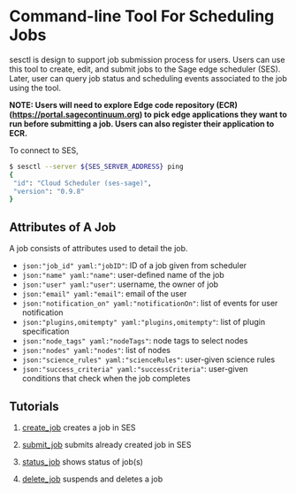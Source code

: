 # Command-line Tool For Scheduling Jobs
sesctl is design to support job submission process for users. Users can use this tool to create, edit, and submit jobs to the Sage edge scheduler (SES). Later, user can query job status and scheduling events associated to the job using the tool.

__NOTE: Users will need to explore Edge code repository (ECR) (https://portal.sagecontinuum.org) to pick edge applications they want to run before submitting a job. Users can also register their application to ECR.__

To connect to SES,
```bash
$ sesctl --server ${SES_SERVER_ADDRESS} ping
{
 "id": "Cloud Scheduler (ses-sage)",
 "version": "0.9.8"
}
```

## Attributes of A Job
A job consists of attributes used to detail the job.

- `json:"job_id" yaml:"jobID"`: ID of a job given from scheduler 
- `json:"name" yaml:"name"`: user-defined name of the job
- `json:"user" yaml:"user"`: username, the owner of job
- `json:"email" yaml:"email"`: email of the user
- `json:"notification_on" yaml:"notificationOn"`: list of events for user notification
- `json:"plugins,omitempty" yaml:"plugins,omitempty"`: list of plugin specification
- `json:"node_tags" yaml:"nodeTags"`: node tags to select nodes
- `json:"nodes" yaml:"nodes"`: list of nodes
- `json:"science_rules" yaml:"scienceRules"`: user-given science rules
- `json:"success_criteria" yaml:"successCriteria"`: user-given conditions that check when the job completes

## Tutorials

1. [create_job](tutorial_createjob.md) creates a job in SES

2. [submit_job](tutorial_submitjob.md) submits already created job in SES

3. [status_job](tutorial_statjob.md) shows status of job(s)

4. [delete_job](tutorial_deletejob.md) suspends and deletes a job